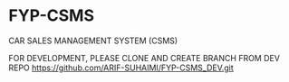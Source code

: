 # FYP-CSMS

CAR SALES MANAGEMENT SYSTEM (CSMS)

FOR DEVELOPMENT, PLEASE CLONE AND CREATE BRANCH FROM DEV REPO https://github.com/ARIF-SUHAIMI/FYP-CSMS_DEV.git
